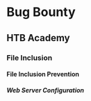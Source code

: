 # Bug Bounty
## HTB Academy
### File Inclusion
#### File Inclusion Prevention
##### Web Server Configuration
